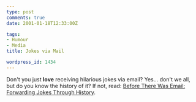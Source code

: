 ```yaml
---
type: post
comments: true
date: 2001-01-18T12:33:00Z

tags:
- Humour
- Media
title: Jokes via Mail

wordpress_id: 1434
---
```


Don't you just **love** receiving hilarious jokes via email? Yes… don't we all, but do you know the history of it? If not, read: [Before There Was Email: Forwarding Jokes Through History](http://www.modernhumorist.com/mh/0009/history/index.cfm).
